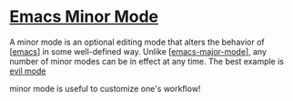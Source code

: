 # [Emacs Minor Mode](https://www.gnu.org/software/emacs/manual/html_node/emacs/Minor-Modes.html)

A minor mode is an optional editing mode that alters the behavior of [[emacs]]
in some well-defined way. Unlike [[emacs-major-mode]], any number of minor modes
can be in effect at any time. The best example is [evil mode](https://github.com/emacs-evil/evil)

minor mode is useful to customize one's workflow!

[//begin]: # "Autogenerated link references for markdown compatibility"
[emacs]: emacs.md "Emacs"
[emacs-major-mode]: emacs-major-mode.md "Emacs Major Mode"
[//end]: # "Autogenerated link references"
